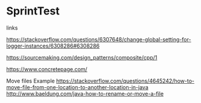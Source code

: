 # SprintTest

links

https://stackoverflow.com/questions/6307648/change-global-setting-for-logger-instances/6308286#6308286

https://sourcemaking.com/design_patterns/composite/cpp/1

https://www.concretepage.com/

Move files Example
https://stackoverflow.com/questions/4645242/how-to-move-file-from-one-location-to-another-location-in-java
http://www.baeldung.com/java-how-to-rename-or-move-a-file
